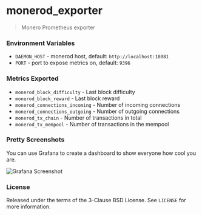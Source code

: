 # monerod_exporter
> Monero Prometheus exporter

### Environment Variables

* `DAEMON_HOST` - monerod host, default: `http://localhost:18081`
* `PORT` - port to expose metrics on, default: `9396`

### Metrics Exported

* `monerod_block_difficulty` - Last block difficulty
* `monerod_block_reward` - Last block reward
* `monerod_connections_incoming` - Number of incoming connections
* `monerod_connections_outgoing` - Number of outgoing connections
* `monerod_tx_chain` - Number of transactions in total
* `monerod_tx_mempool` - Number of transactions in the mempool

### Pretty Screenshots

You can use Grafana to create a dashboard to show everyone how cool you are.

![Grafana Screenshot](https://i.imgur.com/2rqyOcY.png)

### License

Released under the terms of the 3-Clause BSD License. See `LICENSE` for more
information.
